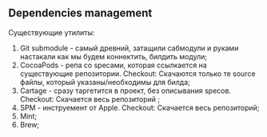 ## Dependencies management

Существующие утилиты:

1) Git submodule - самый древний, затащили сабмодули и руками настакали как мы будем коннектить, билдить модули;
2) CocoaPods - репа со specами, которая ссылкается на существующие репозитории. Checkout: Скачаются только те source файлы, который указаны/необходимы для билда;
3) Cartage - сразу таргетится в проект, без описывания specов. Checkout:   Скачается весь репозиторий ;
4) SPM - инструемент от Apple. Checkout: Скачается весь репозиторий;
5) Mint;
6) Brew;









